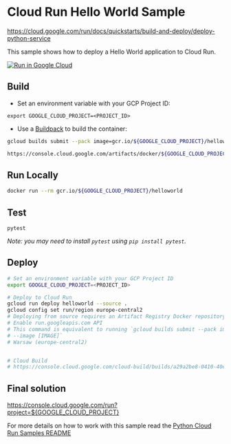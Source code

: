 # Cloud Run Hello World Sample

https://cloud.google.com/run/docs/quickstarts/build-and-deploy/deploy-python-service

This sample shows how to deploy a Hello World application to Cloud Run.

[![Run in Google Cloud][run_img]][run_link]

[run_img]: https://storage.googleapis.com/cloudrun/button.svg
[run_link]: https://console.cloud.google.com/cloudshell/editor?shellonly=true&cloudshell_image=gcr.io/cloudrun/button&cloudshell_git_repo=https://github.com/GoogleCloudPlatform/python-docs-samples&cloudshell_working_dir=run/helloworld

## Build

* Set an environment variable with your GCP Project ID:

```
export GOOGLE_CLOUD_PROJECT=<PROJECT_ID>
```

* Use a [Buildpack](https://github.com/GoogleCloudPlatform/buildpacks) to build the container:

```sh
gcloud builds submit --pack image=gcr.io/${GOOGLE_CLOUD_PROJECT}/helloworld

https://console.cloud.google.com/artifacts/docker/${GOOGLE_CLOUD_PROJECT}/us/gcr.io?project=${GOOGLE_CLOUD_PROJECT}


```

## Run Locally

```sh
docker run --rm gcr.io/${GOOGLE_CLOUD_PROJECT}/helloworld
```

## Test

```
pytest
```

_Note: you may need to install `pytest` using `pip install pytest`._

## Deploy

```sh
# Set an environment variable with your GCP Project ID
export GOOGLE_CLOUD_PROJECT=<PROJECT_ID>

# Deploy to Cloud Run
gcloud run deploy helloworld --source .
gcloud config set run/region europe-central2
# Deploying from source requires an Artifact Registry Docker repository to store built containers. A repository named [cloud-run-source-deploy] in region [europe-central2] will be 
# Enable run.googleapis.com API
# This command is equivalent to running `gcloud builds submit --pack image=[IMAGE] y` and `gcloud run deploy y 
# --image [IMAGE]`
# Warsaw (europe-central2)


# Cloud Build
# https://console.cloud.google.com/cloud-build/builds/a29a2be8-0410-40e7-a284-b346e3402ad9;step=0?project=${GOOGLE_CLOUD_PROJECT}
```


## Final solution
https://console.cloud.google.com/run?project=${GOOGLE_CLOUD_PROJECT}

For more details on how to work with this sample read the [Python Cloud Run Samples README](https://github.com/GoogleCloudPlatform/python-docs-samples/tree/main/run)
